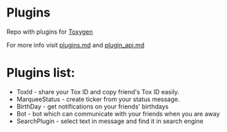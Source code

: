 # Plugins

Repo with plugins for [Toxygen](https://github.com/xveduk/toxygen/)

For more info visit [plugins.md](https://github.com/xveduk/toxygen/blob/master/docs/plugins.md) and [plugin_api.md](https://github.com/xveduk/toxygen/blob/master/docs/plugin-api.md)

# Plugins list:

- ToxId - share your Tox ID and copy friend's Tox ID easily.
- MarqueeStatus - create ticker from your status message.
- BirthDay - get notifications on your friends' birthdays
- Bot - bot which can communicate with your friends when you are away
- SearchPlugin - select text in message and find it in search engine


